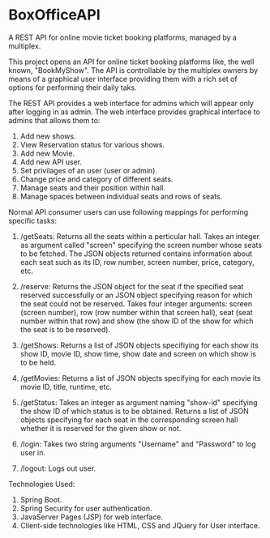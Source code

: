# BoxOfficeAPI
A REST API for online movie ticket booking platforms, managed by a multiplex.

This project opens an API for online ticket booking platforms like, the well known, "BookMyShow". The API is controllable by the multiplex owners by means of a graphical user interface
providing them with a rich set of options for performing their daily taks.

The REST API provides a web interface for admins which will appear only after logging in as admin.
The web interface provides graphical interface to admins that allows them to:

1. Add new shows.
2. View Reservation status for various shows.
3. Add new Movie.
4. Add new API user.
5. Set privilages of an user (user or admin).
6. Change price and category of different seats.
7. Manage seats and their position within hall.
8. Manage spaces between individual seats and rows of seats.

Normal API consumer users can use following mappings for performing specific tasks:

1. /getSeats: Returns all the seats within a perticular hall. Takes an integer as argument called "screen" specifying the screen number whose seats to be fetched.
              The JSON objects returned contains information about each seat such as its ID, row number, screen number, price, category, etc.
              
2. /reserve: Returns the JSON object for the seat if the specified seat reserved successfully or an JSON object specifying reason for which the seat could not be reserved.
             Takes four integer arguments: screen (screen number), row (row number within that screen hall), seat (seat number within that row) and show (the show ID of the show for which the seat is to be reserved).
             
3. /getShows: Returns a list of JSON objects specifiying for each show its show ID, movie ID, show time, show date and screen on which show is to be held.

4. /getMovies: Returns a list of JSON objects specifying for each movie its movie ID, title, runtime, etc.

5. /getStatus: Takes an integer as argument naming "show-id" specifying the show ID of which status is to be obtained. Returns a list of JSON objects specifying for each seat in the 
               corresponding screen hall whether it is reserved for the given show or not.

6. /login: Takes two string arguments "Username" and "Password" to log user in.

7. /logout: Logs out user.
               
Technologies Used:

1. Spring Boot.
2. Spring Security for user authentication.
3. JavaServer Pages (JSP) for web interface.
4. Client-side technologies like HTML, CSS and JQuery for User interface.
